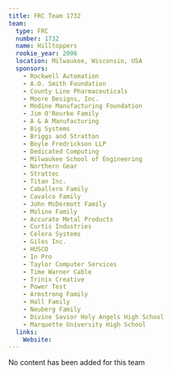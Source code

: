 ```yaml
---
title: FRC Team 1732
team:
  type: FRC
  number: 1732
  name: Hilltoppers
  rookie_year: 2006
  location: Milwaukee, Wisconsin, USA
  sponsors:
    - Rockwell Automation
    - A.O. Smith Foundation
    - County Line Pharmaceuticals
    - Moore Designs, Inc.
    - Modine Manufacturing Foundation
    - Jim O'Rourke Family
    - A & A Manufacturing
    - Big Systems
    - Briggs and Stratton
    - Boyle Fredrickson LLP
    - Dedicated Computing
    - Milwaukee School of Engineering
    - Northern Gear
    - Strattec
    - Titan Inc.
    - Caballero Family
    - Cavalco Family
    - John McDermott Family
    - Moline Family
    - Accurate Metal Products
    - Curtis Industries
    - Celera Systems
    - Giles Inc.
    - HUSCO
    - In Pro
    - Taylor Computer Services
    - Time Warner Cable
    - Trinix Creative
    - Power Test
    - Armstrong Family
    - Hall Family
    - Neuberg Family
    - Divine Savior Holy Angels High School
    - Marquette University High School
  links:
    Website: 
---
```

No content has been added for this team